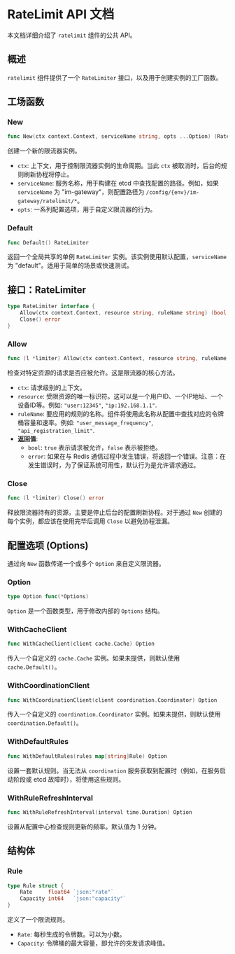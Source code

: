 # RateLimit API 文档

本文档详细介绍了 `ratelimit` 组件的公共 API。

## 概述

`ratelimit` 组件提供了一个 `RateLimiter` 接口，以及用于创建实例的工厂函数。

## 工场函数

### New

```go
func New(ctx context.Context, serviceName string, opts ...Option) (RateLimiter, error)
```

创建一个新的限流器实例。

- `ctx`: 上下文，用于控制限流器实例的生命周期。当此 `ctx` 被取消时，后台的规则刷新协程将停止。
- `serviceName`: 服务名称，用于构建在 etcd 中查找配置的路径。例如，如果 `serviceName` 为 "im-gateway"，则配置路径为 `/config/{env}/im-gateway/ratelimit/*`。
- `opts`: 一系列配置选项，用于自定义限流器的行为。

### Default

```go
func Default() RateLimiter
```

返回一个全局共享的单例 `RateLimiter` 实例。该实例使用默认配置，`serviceName` 为 "default"。适用于简单的场景或快速测试。

## 接口：RateLimiter

```go
type RateLimiter interface {
    Allow(ctx context.Context, resource string, ruleName string) (bool, error)
    Close() error
}
```

### Allow

```go
func (l *limiter) Allow(ctx context.Context, resource string, ruleName string) (bool, error)
```

检查对特定资源的请求是否应被允许。这是限流器的核心方法。

- `ctx`: 请求级别的上下文。
- `resource`: 受限资源的唯一标识符。这可以是一个用户ID、一个IP地址、一个设备ID等。例如: `"user:12345"`, `"ip:192.168.1.1"`.
- `ruleName`: 要应用的规则的名称。组件将使用此名称从配置中查找对应的令牌桶容量和速率。例如: `"user_message_frequency"`, `"api_registration_limit"`.
- **返回值**:
    - `bool`: `true` 表示请求被允许，`false` 表示被拒绝。
    - `error`: 如果在与 Redis 通信过程中发生错误，将返回一个错误。注意：在发生错误时，为了保证系统可用性，默认行为是允许请求通过。

### Close

```go
func (l *limiter) Close() error
```

释放限流器持有的资源，主要是停止后台的配置刷新协程。对于通过 `New` 创建的每个实例，都应该在使用完毕后调用 `Close` 以避免协程泄漏。

## 配置选项 (Options)

通过向 `New` 函数传递一个或多个 `Option` 来自定义限流器。

### Option

```go
type Option func(*Options)
```

`Option` 是一个函数类型，用于修改内部的 `Options` 结构。

### WithCacheClient

```go
func WithCacheClient(client cache.Cache) Option
```

传入一个自定义的 `cache.Cache` 实例。如果未提供，则默认使用 `cache.Default()`。

### WithCoordinationClient

```go
func WithCoordinationClient(client coordination.Coordinator) Option
```

传入一个自定义的 `coordination.Coordinator` 实例。如果未提供，则默认使用 `coordination.Default()`。

### WithDefaultRules

```go
func WithDefaultRules(rules map[string]Rule) Option
```

设置一套默认规则。当无法从 `coordination` 服务获取到配置时（例如，在服务启动阶段或 etcd 故障时），将使用这些规则。

### WithRuleRefreshInterval

```go
func WithRuleRefreshInterval(interval time.Duration) Option
```

设置从配置中心检查规则更新的频率。默认值为 1 分钟。

## 结构体

### Rule

```go
type Rule struct {
	Rate     float64 `json:"rate"`
	Capacity int64   `json:"capacity"`
}
```

定义了一个限流规则。

- `Rate`: 每秒生成的令牌数。可以为小数。
- `Capacity`: 令牌桶的最大容量，即允许的突发请求峰值。